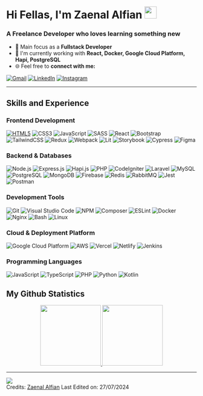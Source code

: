 <h1>Hi Fellas, I'm Zaenal Alfian</a> 
<img src="https://github.com/blackcater/blackcater/raw/main/images/Hi.gif" height="32"/></h1>

### A Freelance Developer who loves learning something new
- 🎯 Main focus as a **Fullstack Developer**
- 🌱 I'm currently working with **React, Docker, Google Cloud Platform, Hapi, PostgreSQL**
- 🌐 Feel free to **connect with me:**

[![Gmail](https://img.shields.io/badge/gmail-%23EA4335.svg?style=plastic&logo=gmail&logoColor=white)](mailto:zaenalalfian20@gmail.com)
[![LinkedIn](https://img.shields.io/badge/linkedin-%230A66C2.svg?style=plastic&logo=linkedin&logoColor=white)](https://www.linkedin.com/in/zaenal-alfian/)
[![Instagram](https://img.shields.io/badge/instagram-%23E4405F.svg?style=plastic&logo=instagram&logoColor=white)](https://www.instagram.com/zencode_/)

<hr>

## Skills and Experience

### Frontend Development
	
[![HTML5](https://img.shields.io/badge/HTML5-E34F26?style=flat&logo=HTML5&logoColor=white)](https://github.com/topics/html5 'targe="_blank"')
![CSS3](https://img.shields.io/badge/CSS3-1572B6?style=flat&logo=CSS3&logoColor=white)
![JavaScript](https://img.shields.io/badge/JavaScript-F7DF1E?style=flat&logo=JavaScript&logoColor=white)
![SASS](https://img.shields.io/badge/Sass-CC6699?style=flat&logo=sass&logoColor=white)
![React](https://img.shields.io/badge/React-%2320232a.svg?style=flat&logo=React&logoColor=%2361DAFB)
![Bootstrap](https://img.shields.io/badge/Bootstrap-7952B3?style=flat&logo=Bootstrap&logoColor=white)
![TailwindCSS](https://img.shields.io/badge/tailwindcss-06B6D4?style=flat&logo=tailwind-css&logoColor=white)
![Redux](https://img.shields.io/badge/Redux-764ABC?style=flat&logo=Redux&logoColor=white)
![Webpack](https://img.shields.io/badge/Webpack-36393E?style=flat&logo=Webpack&logoColor=8DD6F9)
![Lit](https://img.shields.io/badge/Lit-324FFF?style=flat&logo=lit&logoColor=white)
![Storybook](https://img.shields.io/badge/Storybook-FF4785?style=flat&logo=Storybook&logoColor=white)
![Cypress](https://img.shields.io/badge/Cypress-69D3A7?style=flat&logo=Cypress&logoColor=white)
![Figma](https://img.shields.io/badge/Figma-F24E1E?style=flat&logo=Figma&logoColor=white)

### Backend & Databases
![Node.js](https://img.shields.io/badge/Node.js-6DA55F?style=flat&logo=Node.js&logoColor=white)
![Express.js](https://img.shields.io/badge/Express.js-%23404d59.svg?style=flat&logo=express&logoColor=%2361DAFB)
![Hapi.js](https://img.shields.io/badge/Hapi.js-orange.svg?style=flat&logo=javascript&logoColor=white)
![PHP](https://img.shields.io/badge/PHP-474A8A?style=flat&logo=PHP&logoColor=white)
![CodeIgniter](https://img.shields.io/badge/CodeIgniter-EF4223?style=flat&logo=CodeIgniter&logoColor=white)
![Laravel](https://img.shields.io/badge/Laravel-red.svg?style=flat&logo=Laravel&logoColor=white)
![MySQL](https://img.shields.io/badge/MySQL-42759C?style=flat&logo=MySQL&logoColor=white)
![PostgreSQL](https://img.shields.io/badge/PostgreSQL-31648C?style=flat&logo=PostgreSQL&logoColor=white)
![MongoDB](https://img.shields.io/badge/MongoDB-001D2A?style=flat&logo=MongoDB&logoColor=00E761)
![Firebase](https://img.shields.io/badge/Firebase-36393E?style=flat&logo=Firebase&logoColor=F7C52A)
![Redis](https://img.shields.io/badge/Redis-FF4438?style=flat&logo=Redis&logoColor=white)
![RabbitMQ](https://img.shields.io/badge/RabbitMQ-F0F0F0?style=flat&logo=RabbitMQ&logoColor=F76300)
![Jest](https://img.shields.io/badge/Jest-C21325?style=flat&logo=Jest&logoColor=white)
![Postman](https://img.shields.io/badge/Postman-FF6C37?style=flat&logo=Postman&logoColor=white)

### Development Tools
![Git](https://img.shields.io/badge/Git-E84E31?style=flat&logo=Git&logoColor=white)
![Visual Studio Code](https://img.shields.io/badge/Visual_Studio_Code-blue.svg?style=flat&logo=htmx&logoColor=white)
![NPM](https://img.shields.io/badge/NPM-CB3837?style=flat&logo=NPM&logoColor=white)
![Composer](https://img.shields.io/badge/Composer-885630?style=flat&logo=Composer&logoColor=white)
![ESLint](https://img.shields.io/badge/ESLint-4B32C3?style=flat&logo=eslint&logoColor=white)
![Docker](https://img.shields.io/badge/Docker-2496ED?style=flat&logo=Docker&logoColor=white)
![Nginx](https://img.shields.io/badge/Nginx-009639?style=flat&logo=Nginx&logoColor=white)
![Bash](https://img.shields.io/badge/Bash-001D2A?style=flat&logo=gnubash&logoColor=4EAA25)
![Linux](https://img.shields.io/badge/Linux-%23404d59.svg?style=flat&logo=Linux&logoColor=E8B200)

### Cloud & Deployment Platform
![Google Cloud Platform](https://img.shields.io/badge/Google_Cloud_Platform-F0F0F0?style=flat&logo=GoogleCloud&logoColor=red)
![AWS](https://img.shields.io/badge/AWS-orange.svg?style=flat&logo=amazonwebservices&logoColor=white)
![Vercel](https://img.shields.io/badge/Vercel-%23404d59.svg?style=flat&logo=Vercel&logoColor=white)
![Netlify](https://img.shields.io/badge/Netlify-001D2A?style=flat&logo=Netlify&logoColor=00C7B7)
![Jenkins](https://img.shields.io/badge/Jenkins-F1F1F1?style=flat&logo=Jenkins&logoColor=CC3631)

### Programming Languages
![JavaScript](https://img.shields.io/badge/JavaScript-F7DF1E?style=flat&logo=JavaScript&logoColor=white)
![TypeScript](https://img.shields.io/badge/TypeScript-blue.svg?style=flat&logo=typescript&logoColor=white)
![PHP](https://img.shields.io/badge/PHP-474A8A?style=flat&logo=PHP&logoColor=white)
![Python](https://img.shields.io/badge/Python-356F9E?style=flat&logo=python&logoColor=yellow)
![Kotlin](https://img.shields.io/badge/Kotlin-7F52FF?style=flat&logo=kotlin&logoColor=white)

## My Github Statistics
<p align="center">
	<a href="https://github.com/astrocoding">	  
  		<img height="160em" src="https://github-readme-stats.vercel.app/api?username=astrocoding&theme=react&show_icons=true&hide_border=true&count_private=true"/>
  		<img height="160em" src="https://github-readme-stats-eight-theta.vercel.app/api/top-langs/?username=astrocoding&theme=react&show_icons=true&hide_border=true&layout=compact"/>
	</a>
</p>
<hr>

![](https://komarev.com/ghpvc/?username=astrocoding)
<br>
Credits: [Zaenal Alfian](https://github.com/astrocoding)
Last Edited on: 27/07/2024
